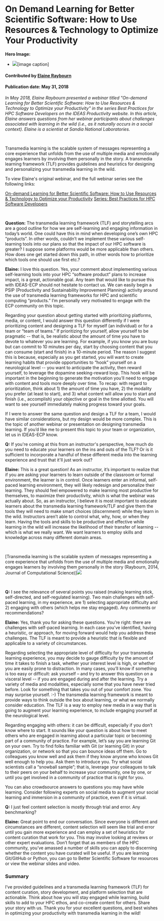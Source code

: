 # On Demand Learning for Better Scientific Software: How to Use Resources & Technology to Optimize Your Productivity

**Hero Image:**
- <img src="https://github.com/betterscientificsoftware/images/raw/master/Blog_OnDemandLearning_Blue_1176_432.jpg" />[image caption]

#### Contributed by [Elaine Raybourn](https://github.com/elaineraybourn "Elaine Raybourn")

#### Publication date: May 31, 2018

*In May 2018, Elaine Raybourn presented a webinar titled "On-demand Learning for Better Scientific Software: How to Use Resources & Technology to Optimize your Productivity" in the series Best Practices for HPC Software Developers on the IDEAS Productivity website. In this article, Elaine answers questions from her webinar participants about challenges associated with learning in the wild (i.e., as it naturally occurs in a social context). Elaine is a scientist at Sandia National Laboratories.*

<br> 

Transmedia learning is the scalable system of messages representing a core experience that unfolds from the use of multiple media and emotionally engages learners by involving them personally in the story. A transmedia learning framework (TLF) provides guidelines and heuristics for designing and personalizing your transmedia learning in the wild. 

To view Elaine's original webinar, and the full webinar series see the following links:

<a href="https://ideas-productivity.org/events/hpc-best-practices-webinars/#webinar018" class="link-row">On-demand Learning for Better Scientific Software: How to Use Resources & Technology to Optimize your Productivity</a>
<a href="https://ideas-productivity.org/events/hpc-best-practices-webinars/" class="link-row">Series: Best Practices for HPC Software Developers</a>

<br> 

<strong>Question:</strong> The transmedia learning framework (TLF) and storytelling arcs are a good outline for how we are self-learning and engaging information in today’s world.  One could have this in mind when developing one’s own HPC “products”.  In other words, couldn’t we implement these various self-learning tools into our plans so that the impact of our HPC software is greater?  I suppose some platforms would be more applicable than others.  How does one get started down this path, in other words how to prioritize which tools one should use first etc.?

<strong>Elaine:</strong> I love this question. Yes, your comment about implementing various self-learning tools into your HPC “software product” plans to increase impact, is a great, actionable goal. Any team that would like to pursue this with IDEAS-ECP should not hesitate to contact us. We can easily begin a PSIP (Productivity and Sustainability Improvement Planning) activity around the use of transmedia learning frameworks for HPC and scientific computing “products.” I’m personally very motivated to engage with the ECP community on this topic.

Regarding your question about getting started with prioritizing platforms, media, or content, I would answer this question differently if I were prioritizing content and designing a TLF for myself (an individual) or for a team or “team of teams.” If prioritizing for yourself, allow yourself to be pragmatic -- that is, be realistic about the amount of time you have to devote to whatever you are learning. For example, if you know you are busy but can commit to 10 minutes per day, start by choosing content that you can consume (start and finish) in a 10-minute period. The reason I suggest this is because, especially as you get started, you will want to create learning habits that provide opportunities to “hook” yourself on a neurological level -- you want to anticipate the activity, then reward yourself, to leverage the dopamine seeking-reward loop. This hook will be important in the beginning to generate the motivation you’ll need to engage with content and tools more deeply over time. To recap: with regard to prioritization, think about 1) the amount of time you have, 2) the modality you prefer (at least to start), and 3) what content will allow you to start and finish (i.e., accomplish) your objective or goal in the time allotted. You will want to see yourself immediately making progress toward your goals.

If I were to answer the same question and design a TLF for a team, I would have similar considerations, but my design would be more complex. This is the topic of another webinar or presentation on designing transmedia learning. If you’d like me to present this topic to your team or organization, let us in IDEAS-ECP know. 

<strong>Q:</strong> If you're coming at this from an instructor's perspective, how much do you need to educate your learners on the ins and outs of the TLF?  Or is it sufficient to incorporate a handful of these different media into the learning experience and trust that it'll just work out?

<strong>Elaine:</strong> This is a great question! As an instructor, it’s important to realize that if you are asking your learners to learn outside of the classroom or formal environment, the learner is in control. Once learners enter an informal, self-paced learning environment, they will likely redesign and personalize their learning. They should feel empowered to make learning most productive for themselves, to maximize their productivity, which is what the webinar was actually about. So, as an instructor, I believe it is most important to educate learners about the transmedia learning framework/TLF and give them the tools they will need to make smart choices (discernment) while they learn in the wild. Instructors aren’t able to control what, why, how, or when they learn. Having the tools and skills to be productive and effective while learning in the wild will increase the likelihood of their transfer of learning -- which is what we really want. We want learners to employ skills and knowledge across many different domain areas. 

<br> 

[Transmedia learning is the scalable system of messages representing a core experience that unfolds from the use of multiple media and emotionally engages learners by involving them personally in the story (Raybourn, 2014, Journal of Computational Science)]<img src='https://github.com/betterscientificsoftware/images/raw/master/Blog_OnDemandLearning_hex_1250_767.png' class='page lightbox' />

<br>

<strong>Q:</strong> I see the relevance of several points you raised (making learning stick, self-directed, and self-regulated learning). Two main challenges with self-paced learning, in my experience, are 1) selecting appropriate difficulty and 2) engaging with others (which helps me stay engaged). Any comments or recommendations?

<strong>Elaine:</strong> Yes, thank you for asking these questions. You’re right: there are challenges with self-paced learning. In each case you’ve identified, having a heuristic, or approach, for moving forward would help you address these challenges. The TLF is meant to provide a heuristic that is flexible and applicable to a variety of circumstances. 

Regarding selecting the appropriate level of difficulty for your transmedia learning experience, you may decide to gauge difficulty by the amount of time it takes to finish a task, whether your interest level is high, or whether you are easily prone to distraction. In many cases, you’ll know if something is too easy or difficult: ask yourself – and try to answer this question on a visceral level -- if you are engaged during and after the learning. Try a variety of media and modalities, especially some that you have never tried before. Look for something that takes you out of your comfort zone. You may surprise yourself. :-) The transmedia learning framework is meant to provide ways to think outside the box about learning, or what we normally consider education. The TLF is a way to employ new media in a way that is going to augment your learning experience, to include engaging yourself at the neurological level.

Regarding engaging with others: it can be difficult, especially if you don’t know where to start. It sounds like your question is about how to meet others who are engaged in learning about a particular topic or becoming part of a community of practice. For example, let’s say you are learning Git on your own. Try to find folks familiar with Git (or learning Git) in your organization, or network so that you can bounce ideas off them. Go to colleagues you know well and ask them if they know anyone who knows Git well enough to help you. Ask them to introduce you. Try what social scientists call a “snowball sample”; that is, leverage your colleagues to talk to their peers on your behalf to increase your community, one by one, or until you get involved in a community of practice that is right for you.

You can also crowdsource answers to questions you may have while learning. Consider following experts on social media to augment your social learning and immersion in a community of practice, even if it is virtual.

<strong>Q:</strong>  I just feel content selection is mostly through trial and error. Any benchmarking?

<strong>Elaine:</strong>  Great point to end our conversation. Since everyone is different and circumstances are different, content selection will seem like trial and error until you gain more experience and can employ a set of heuristics for content curation that work for you. This may involve looking at reviews or other expert evaluations. Don’t forget that as members of the HPC community, you’ve amassed a number of skills you can apply to discerning whether the content you have curated will be useful. If you are learning Git/GitHub or Python, you can go to Better Scientific Software for resources or view the webinar slides and video.

### Summary
I’ve provided guidelines and a transmedia learning framework (TLF) for content curation, story development, and platform selection that are actionable. Think about how you will stay engaged while learning, build skills to add to your HPC ethos, and co-create content for others. Share your story with us. Thank you for your excellent questions, and best wishes in optimizing your productivity with transmedia learning in the wild!


<!---
Publish: yes
Categories: skills
Topics: online learning, personal productivity and sustainability
Tags: bssw-blog-article
Level: 2
Prerequisites: default
AggregateMay: none
RSS feed: June 1, 2018
SAND #: SAND2018-5878 O
--->
